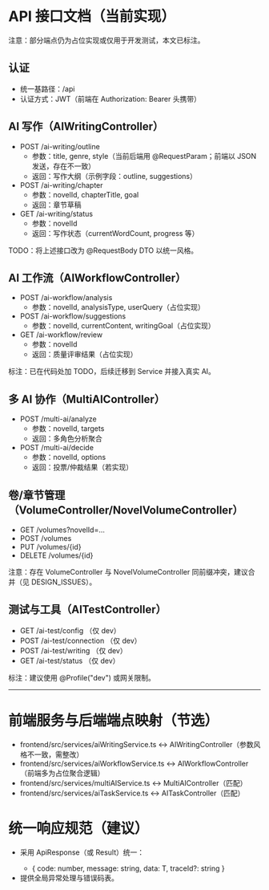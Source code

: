 # API 接口文档（当前实现）

注意：部分端点仍为占位实现或仅用于开发测试，本文已标注。

## 认证
- 统一基路径：/api
- 认证方式：JWT（前端在 Authorization: Bearer <token> 头携带）

## AI 写作（AIWritingController）
- POST /ai-writing/outline
  - 参数：title, genre, style（当前后端用 @RequestParam；前端以 JSON 发送，存在不一致）
  - 返回：写作大纲（示例字段：outline, suggestions）
- POST /ai-writing/chapter
  - 参数：novelId, chapterTitle, goal
  - 返回：章节草稿
- GET /ai-writing/status
  - 参数：novelId
  - 返回：写作状态（currentWordCount, progress 等）

TODO：将上述接口改为 @RequestBody DTO 以统一风格。

## AI 工作流（AIWorkflowController）
- POST /ai-workflow/analysis
  - 参数：novelId, analysisType, userQuery（占位实现）
- POST /ai-workflow/suggestions
  - 参数：novelId, currentContent, writingGoal（占位实现）
- GET /ai-workflow/review
  - 参数：novelId
  - 返回：质量评审结果（占位实现）

标注：已在代码处加 TODO，后续迁移到 Service 并接入真实 AI。

## 多 AI 协作（MultiAIController）
- POST /multi-ai/analyze
  - 参数：novelId, targets
  - 返回：多角色分析聚合
- POST /multi-ai/decide
  - 参数：novelId, options
  - 返回：投票/仲裁结果（若实现）

## 卷/章节管理（VolumeController/NovelVolumeController）
- GET /volumes?novelId=...
- POST /volumes
- PUT /volumes/{id}
- DELETE /volumes/{id}

注意：存在 VolumeController 与 NovelVolumeController 同前缀冲突，建议合并（见 DESIGN_ISSUES）。

## 测试与工具（AITestController）
- GET /ai-test/config （仅 dev）
- POST /ai-test/connection （仅 dev）
- POST /ai-test/writing （仅 dev）
- GET /ai-test/status （仅 dev）

标注：建议使用 @Profile("dev") 或网关限制。

---

# 前端服务与后端端点映射（节选）
- frontend/src/services/aiWritingService.ts ↔ AIWritingController（参数风格不一致，需整改）
- frontend/src/services/aiWorkflowService.ts ↔ AIWorkflowController（前端多为占位聚合逻辑）
- frontend/src/services/multiAIService.ts ↔ MultiAIController（匹配）
- frontend/src/services/aiTaskService.ts ↔ AITaskController（匹配）

# 统一响应规范（建议）
- 采用 ApiResponse<T>（或 Result<T>）统一：
  - { code: number, message: string, data: T, traceId?: string }
- 提供全局异常处理与错误码表。

